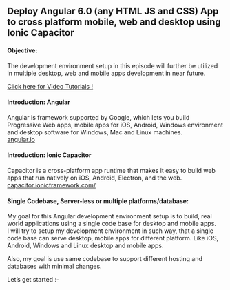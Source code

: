 <h2>Deploy Angular 6.0 (any HTML JS and CSS) App to cross platform mobile, web and desktop using Ionic Capacitor</h2>

<h4>Objective:</h4>

The development environment setup in this episode will further be utilized in multiple desktop, web and mobile apps development in near future.<br>

[Click here for Video Tutorials !](https://www.youtube.com/watch?v=Tua9Cbw_YgU&list=PLp0TENYyY8lF1I4EgKLcwRvxy820BgWpd)

<h4>Introduction: Angular</h4>
Angular is framework supported by Google, which lets you build Progressive Web apps, mobile apps for iOS, Android, Windows environment and desktop software for Windows, Mac and Linux machines.<br>
<a href="http://angular.io" target="_blank">angular.io</a><br>

<h4>Introduction: Ionic Capacitor</h4>
Capacitor is a cross-platform app runtime that makes it easy to build web apps that run natively on iOS, Android, Electron, and the web.<br>
<a href="https://capacitor.ionicframework.com/" target="_blank">capacitor.ionicframework.com/</a><br>

<h4>Single Codebase, Server-less or multiple platforms/database:</h4>
My goal for this Angular development environment setup is to build, real world applications using a single code base for desktop and mobile apps.<br>
I will try to setup my development environment in such way, that a single code base can serve desktop, mobile apps for different platform. Like iOS, Android, Windows and Linux desktop and mobile apps.<br>

Also, my goal is use same codebase to support different hosting and databases with minimal changes.<br>

Let’s get started :-<br>

